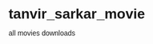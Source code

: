 # tanvir_sarkar_movie
all movies downloads 
<all movies here>
<html lang="en">
<head>
    <meta charset="UTF-8">
    <meta name="viewport" content="width=device-width, initial-scale=1.0">
    <title>Rotating Name & Stylish Links</title>
    <style>
        * {
            margin: 0;
            padding: 0;
            box-sizing: border-box;
            font-family: Arial, sans-serif;
        }

        body {
            background-color: #1a1a1a;
            color: white;
            display: flex;
            flex-direction: column;
            justify-content: center;
            align-items: center;
            height: 100vh;
        
        }

        @keyframes rotateName {
            0% { transform: rotate(0deg); }
            100% { transform: rotate(360deg); }
        }

        @keyframes glowEffect {
            0% { text-shadow: 0 0 10px #ff0000, 0 0 20px #ff7300, 0 0 30px #fffb00; }
            100% { text-shadow: 0 0 15px #ff7300, 0 0 25px #fffb00, 0 0 35px #48ff00; }
        }

        /* LINKS SECTION */
        h2 {
            font-size: 24px;
            margin-bottom: 20px;
        }

        .links-container {
            display: flex;
            flex-direction: column;
            gap: 15px;
        }

        .link-button {
            text-decoration: none;
            color: white;
            background: linear-gradient(45deg, #ff416c, #ff4b2b);
            padding: 15px 30px;
            border-radius: 10px;
            font-size: 20px;
            font-weight: bold;
            text-align: center;
            transition: 0.3s;
            display: inline-block;
            width: 250px;
            text-transform: uppercase;
            box-shadow: 0 4px 10px rgba(255, 75, 43, 0.5);
        }

        .link-button:hover {
            transform: scale(1.1);
            box-shadow: 0 6px 15px rgba(255, 75, 43, 0.7);
        }

        .link-button:nth-child(2) {
            background: linear-gradient(45deg, #2193b0, #6dd5ed);
        }

        .link-button:nth-child(3) {
            background: linear-gradient(45deg, #ff9a9e, #fad0c4);
        }

        .link-button:nth-child(4) {
            background: linear-gradient(45deg, #ff512f, #dd2476);
        }
    </style>
</head>
<body>
    <!-- Rotating Name -->
    <div class="name">TAN</div>

    <!-- Links Section -->
    <h2>Welcome to TANVIR Movies Download</h2>
    <div class="links-container">
        <a href="https://filmyfly.phd/" class="link-button" target="_blank">FilmyFly</a>
        <a href="https://filmyworlds.christmas/" class="link-button" target="_blank">Filmy World</a>
        <a href="https://vegamovies.rs/" class="link-button" target="_blank">Vega Movies</a>
        <a href="https://bollyflix.kids/" class="link-button" target="_blank">Bolly Flix</a>
    </div>
</body>
</html>
